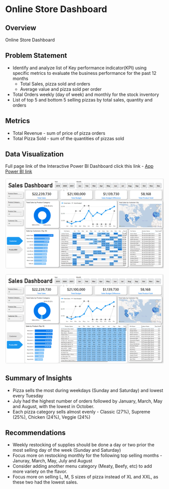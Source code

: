 # Online Store Dashboard

## Overview
Online Store Dashboard

## Problem Statement

- Identify and analyze list of Key performance indicator(KPI) using specific metrics to evaluate the business performance for the past 12 months
  - Total Sales, pizza sold and orders
  - Average value and pizza sold per order
- Total Orders weekly (day of week) and monthly for the stock inventory
- List of top 5 and bottom 5 selling pizzas by total sales, quantity and orders

## Metrics
- Total Revenue - sum of price of pizza orders
- Total Pizza Sold - sum of the quantities of pizzas sold 

## Data Visualization
Full page link of the Interactive Power BI Dashboard click this link - [App Power BI link](https://app.powerbi.com/reportEmbed?reportId=ab86eeef-e986-4a47-ba2d-28199c7f2942&autoAuth=true&ctid=a4e78b81-874a-4832-88f0-12bd163108f4)

![OnlineStoreDB](OnlineStoreDashboard_SS.PNG)

![OnlineStoreDB2](OnlineStoreDashboard2_SS.PNG)


## Summary of Insights

  - Pizza sells the most during weekdays (Sunday and Saturday) and lowest every Tuesday
  - July had the highest number of orders followed by January, March, May and August, with the lowest in October.
  - Each pizza category sells almost evenly - Classic (27%), Supreme (25%), Chicken (24%), Veggie (24%)


## Recommendations

  - Weekly restocking of supplies should be done a day or two prior the most selling day of the week (Sunday and Saturday)
  - Focus more on restocking monthly for the following top selling months - Januray, March, May, July and August
  - Consider adding another menu category (Meaty, Beefy, etc) to add more variety on the flavor.
  - Focus more on selling L, M, S sizes of pizza instead of XL and XXL, as these two had the lowest sales.

